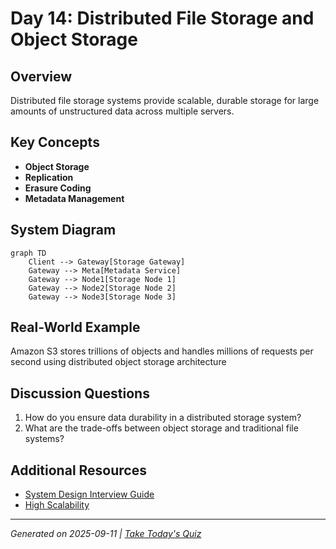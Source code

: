 # Day 14: Distributed File Storage and Object Storage

## Overview
Distributed file storage systems provide scalable, durable storage for large amounts of unstructured data across multiple servers.

## Key Concepts
- **Object Storage**
- **Replication**
- **Erasure Coding**
- **Metadata Management**

## System Diagram
```mermaid
graph TD
    Client --> Gateway[Storage Gateway]
    Gateway --> Meta[Metadata Service]
    Gateway --> Node1[Storage Node 1]
    Gateway --> Node2[Storage Node 2]
    Gateway --> Node3[Storage Node 3]
```

## Real-World Example
Amazon S3 stores trillions of objects and handles millions of requests per second using distributed object storage architecture

## Discussion Questions
1. How do you ensure data durability in a distributed storage system?
2. What are the trade-offs between object storage and traditional file systems?

## Additional Resources
- [System Design Interview Guide](https://github.com/donnemartin/system-design-primer)
- [High Scalability](http://highscalability.com/)

---
*Generated on 2025-09-11 | [Take Today's Quiz](../docs/quiz-2025-09-11.html)*
